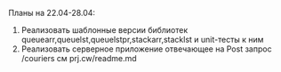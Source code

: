 Планы на 22.04-28.04:
1) Реализовать шаблонные версии библиотек queuearr,queuelst,queuelstpr,stackarr,stacklst и unit-тесты к ним
2) Реализовать серверное приложение отвечающее на Post запрос /couriers см prj.cw/readme.md